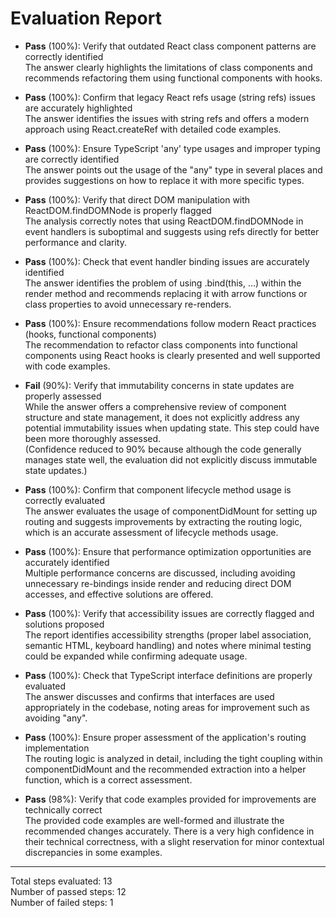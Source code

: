# Evaluation Report

- **Pass** (100%): Verify that outdated React class component patterns are correctly identified  
  The answer clearly highlights the limitations of class components and recommends refactoring them using functional components with hooks.

- **Pass** (100%): Confirm that legacy React refs usage (string refs) issues are accurately highlighted  
  The answer identifies the issues with string refs and offers a modern approach using React.createRef with detailed code examples.

- **Pass** (100%): Ensure TypeScript 'any' type usages and improper typing are correctly identified  
  The answer points out the usage of the "any" type in several places and provides suggestions on how to replace it with more specific types.

- **Pass** (100%): Verify that direct DOM manipulation with ReactDOM.findDOMNode is properly flagged  
  The analysis correctly notes that using ReactDOM.findDOMNode in event handlers is suboptimal and suggests using refs directly for better performance and clarity.

- **Pass** (100%): Check that event handler binding issues are accurately identified  
  The answer identifies the problem of using .bind(this, …) within the render method and recommends replacing it with arrow functions or class properties to avoid unnecessary re-renders.

- **Pass** (100%): Ensure recommendations follow modern React practices (hooks, functional components)  
  The recommendation to refactor class components into functional components using React hooks is clearly presented and well supported with code examples.

- **Fail** (90%): Verify that immutability concerns in state updates are properly assessed  
  While the answer offers a comprehensive review of component structure and state management, it does not explicitly address any potential immutability issues when updating state. This step could have been more thoroughly assessed.  
  (Confidence reduced to 90% because although the code generally manages state well, the evaluation did not explicitly discuss immutable state updates.)

- **Pass** (100%): Confirm that component lifecycle method usage is correctly evaluated  
  The answer evaluates the usage of componentDidMount for setting up routing and suggests improvements by extracting the routing logic, which is an accurate assessment of lifecycle methods usage.

- **Pass** (100%): Ensure that performance optimization opportunities are accurately identified  
  Multiple performance concerns are discussed, including avoiding unnecessary re-bindings inside render and reducing direct DOM accesses, and effective solutions are offered.

- **Pass** (100%): Verify that accessibility issues are correctly flagged and solutions proposed  
  The report identifies accessibility strengths (proper label association, semantic HTML, keyboard handling) and notes where minimal testing could be expanded while confirming adequate usage.

- **Pass** (100%): Check that TypeScript interface definitions are properly evaluated  
  The answer discusses and confirms that interfaces are used appropriately in the codebase, noting areas for improvement such as avoiding "any".

- **Pass** (100%): Ensure proper assessment of the application's routing implementation  
  The routing logic is analyzed in detail, including the tight coupling within componentDidMount and the recommended extraction into a helper function, which is a correct assessment.

- **Pass** (98%): Verify that code examples provided for improvements are technically correct  
  The provided code examples are well-formed and illustrate the recommended changes accurately. There is a very high confidence in their technical correctness, with a slight reservation for minor contextual discrepancies in some examples.

---

Total steps evaluated: 13  
Number of passed steps: 12  
Number of failed steps: 1